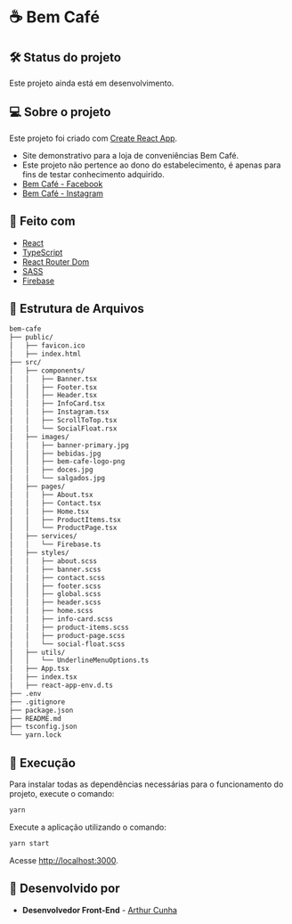# ☕ Bem Café

## 🛠️ Status do projeto

Este projeto ainda está em desenvolvimento.

## 💻 Sobre o projeto

Este projeto foi criado com [Create React App](https://github.com/facebook/create-react-app).

- Site demonstrativo para a loja de conveniências Bem Café.
- Este projeto não pertence ao dono do estabelecimento, é apenas para fins de testar conhecimento adquirido.
- [Bem Café - Facebook](https://www.facebook.com/bemcafebp)
- [Bem Café - Instagram](https://www.instagram.com/bemcafebp/)

## 🧪 Feito com

* [React](https://pt-br.reactjs.org/)
* [TypeScript](https://www.typescriptlang.org/)
* [React Router Dom](https://v5.reactrouter.com/web/guides/quick-start/)
* [SASS](https://sass-lang.com/)
* [Firebase](https://firebase.google.com/)

## 📁 Estrutura de Arquivos

```bash
bem-cafe
├── public/
│   ├── favicon.ico
│   ├── index.html
├── src/
│   ├── components/
│   │   ├── Banner.tsx
│   │   ├── Footer.tsx
│   │   ├── Header.tsx
│   │   ├── InfoCard.tsx
│   │   ├── Instagram.tsx
│   │   ├── ScrollToTop.tsx
│   │   └── SocialFloat.rsx
│   ├── images/
│   │   ├── banner-primary.jpg
│   │   ├── bebidas.jpg
│   │   ├── bem-cafe-logo-png
│   │   ├── doces.jpg
│   │   └── salgados.jpg
│   ├── pages/
│   │   ├── About.tsx
│   │   ├── Contact.tsx
│   │   ├── Home.tsx
│   │   ├── ProductItems.tsx
│   │   └── ProductPage.tsx
│   ├── services/
│   │   └── Firebase.ts
│   ├── styles/
│   │   ├── about.scss
│   │   ├── banner.scss
│   │   ├── contact.scss
│   │   ├── footer.scss
│   │   ├── global.scss
│   │   ├── header.scss
│   │   ├── home.scss
│   │   ├── info-card.scss
│   │   ├── product-items.scss
│   │   ├── product-page.scss
│   │   └── social-float.scss
│   ├── utils/
│   │   └── UnderlineMenuOptions.ts
│   ├── App.tsx
│   ├── index.tsx
│   ├── react-app-env.d.ts
├── .env
├── .gitignore
├── package.json
├── README.md
├── tsconfig.json
└── yarn.lock

```

## 🚀 Execução

Para instalar todas as dependências necessárias para o funcionamento do projeto, execute o comando:
```bash 
yarn
```

Execute a aplicação utilizando o comando:
```bash 
yarn start
```

Acesse [http://localhost:3000](http://localhost:3000).

## 📝 Desenvolvido por

* **Desenvolvedor Front-End**  - [Arthur Cunha](https://github.com/arthur-cunha11)

